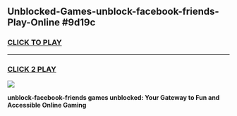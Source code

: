 
## Unblocked-Games-unblock-facebook-friends-Play-Online #9d19c
<h3>
<a href="https://news.freeplayer.one?title=unblock-facebook-friends&ref=3">CLICK TO PLAY</a></h3>
<hr>

<h3>
<a href="https://news.freeplayer.one?title=unblock-facebook-friends&ref=3">CLICK 2 PLAY</a>
  
</h3>

<a href="https://news.freeplayer.one?title=unblock-facebook-friends&ref=3"><img src="https://clearcache.store/games.png"></a>


**unblock-facebook-friends games unblocked: Your Gateway to Fun and Accessible Online Gaming**

